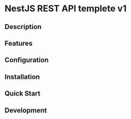 # NestJS REST API templete v1

## Description

## Features

## Configuration

## Installation

## Quick Start

## Development

